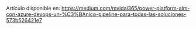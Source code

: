 Artículo disponible en: https://medium.com/mvidal365/power-platform-alm-con-azure-devops-un-%C3%BAnico-pipeline-para-todas-las-soluciones-573b526421e7
